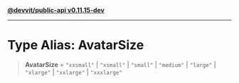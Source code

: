 [**@devvit/public-api v0.11.15-dev**](../../../../../../README.md)

---

# Type Alias: AvatarSize

> **AvatarSize** = `"xxsmall"` \| `"xsmall"` \| `"small"` \| `"medium"` \| `"large"` \| `"xlarge"` \| `"xxlarge"` \| `"xxxlarge"`
